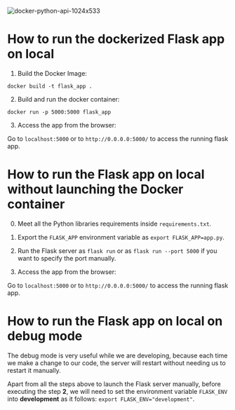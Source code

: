 ![docker-python-api-1024x533](https://user-images.githubusercontent.com/38442315/117200783-2b94ef00-adec-11eb-866c-f9791c3c5a91.jpg)

# How to run the dockerized Flask app on local

1. Build the Docker Image:

```docker build -t flask_app .```

2. Build and run the docker container:

```docker run -p 5000:5000 flask_app```

3. Access the app from the browser:

Go to ```localhost:5000``` or to ```http://0.0.0.0:5000/``` to access the running flask app.

# How to run the Flask app on local without launching the Docker container

0. Meet all the Python libraries requirements inside ```requirements.txt```.

1. Export the ```FLASK_APP``` environment variable as ```export FLASK_APP=app.py```.

2. Run the Flask server as ```flask run``` or as ```flask run --port 5000``` if you want to specify the port manually.

3. Access the app from the browser:

Go to ```localhost:5000``` or to ```http://0.0.0.0:5000/``` to access the running flask app.

# How to run the Flask app on local on debug mode

The debug mode is very useful while we are developing, because each time we make a change to our code, the server will restart without needing us to restart it manually.

Apart from all the steps above to launch the Flask server manually, before executing the step **2**, we will need to set the environment variable ```FLASK_ENV``` into **development** as it follows: ```export FLASK_ENV="development"```.
